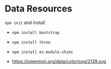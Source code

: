 # Data Resources

`npm init` and install
- `npm install bootstrap`
- `npm install three`
- `npm install es-module-shims`

- https://openmoji.org/data/color/svg/2139.svg
